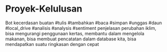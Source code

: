 # Proyek-Kelulusan
Bot kecerdasan buatan
#tulis
#tambahkan
#baca
#simpan
#unggas
#daun
#local_drive
#analisis
#analysis
#sentiment
penjelasan perubahan iklim, bisa mengurangi penggunaan kertas, membantu dalam mengelola makanan,
bisa membuat pencatatan dalam database kita, bisa mendapatkan suatu ringkasan dengan cepat

